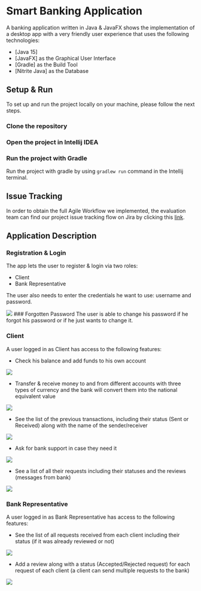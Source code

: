 # Smart Banking Application
A banking application written in Java & JavaFX shows the implementation of a desktop app with a very friendly user experience that uses the following technologies:
* [Java 15]
* [JavaFX] as the Graphical User Interface
* [Gradle] as the Build Tool
* [Nitrite Java] as the Database

## Setup & Run
To set up and run the project locally on your machine, please follow the next steps.

### Clone the repository
### Open the project in Intellij IDEA
### Run the project with Gradle
Run the project with gradle by using `gradlew run` command in the Intellij terminal.

## Issue Tracking
In order to obtain the full Agile Workflow we implemented, the evaluation team can find our project issue tracking flow on Jira by clicking this [link](https://andreinegrea.atlassian.net/secure/RapidBoard.jspa?rapidView=1&projectKey=SB).

## Application Description
### Registration & Login

The app lets the user to register & login via two roles:
* Client
* Bank Representative

The user also needs to enter the credentials he want to use: username and password.

<img src="docs/login.png"/>
### Forgotten Password
The user is able to change his password if he forgot his password or if he just wants to change it.

### Client
A user logged in as Client has access to the following features:
* Check his balance and add funds to his own account

<img src="docs/checkBalance.png"/>

* Transfer & receive money to and from different accounts with three types of currency and the bank will convert them into the national equivalent value

<img src="docs/transferFunds.png"/>

* See the list of the previous transactions, including their status (Sent or Received) along with the name of the sender/receiver

<img src="docs/seeTransactions.png"/>

* Ask for bank support in case they need it

<img src="docs/askForBankSupport.png"/>

* See a list of all their requests including their statuses and the reviews (messages from bank)

<img src="docs/listbankrequestsclient.png"/>

### Bank Representative

A user logged in as Bank Representative has access to the following features:
* See the list of all requests received from each client including their status (if it was already reviewed or not)

<img src="docs/listbankrequestsbank.png"/>

* Add a review along with a status (Accepted/Rejected request) for each request of each client (a client can send multiple requests to the bank)

<img src="docs/addReview.png"/>